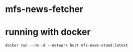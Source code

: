 # mfs-news-fetcher

# running with docker
    docker run --rm -d --network host mfs-news-stand:latest